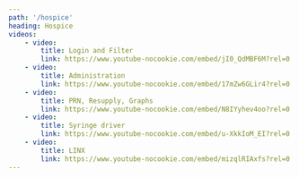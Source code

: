 ```yaml
---
path: '/hospice'
heading: Hospice
videos:
    - video:
        title: Login and Filter
        link: https://www.youtube-nocookie.com/embed/jI0_QdMBF6M?rel=0
    - video:
        title: Administration
        link: https://www.youtube-nocookie.com/embed/17mZw6GLir4?rel=0 
    - video:
        title: PRN, Resupply, Graphs
        link: https://www.youtube-nocookie.com/embed/N8IYyhev4oo?rel=0
    - video:
        title: Syringe driver
        link: https://www.youtube-nocookie.com/embed/u-XkkIoM_EI?rel=0
    - video:
        title: LINX
        link: https://www.youtube-nocookie.com/embed/mizqlRIAxfs?rel=0
---
```

